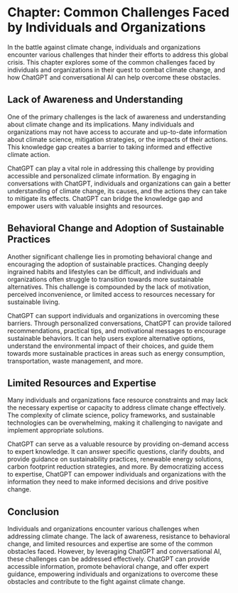 Chapter: Common Challenges Faced by Individuals and Organizations
=================================================================

In the battle against climate change, individuals and organizations encounter various challenges that hinder their efforts to address this global crisis. This chapter explores some of the common challenges faced by individuals and organizations in their quest to combat climate change, and how ChatGPT and conversational AI can help overcome these obstacles.

Lack of Awareness and Understanding
-----------------------------------

One of the primary challenges is the lack of awareness and understanding about climate change and its implications. Many individuals and organizations may not have access to accurate and up-to-date information about climate science, mitigation strategies, or the impacts of their actions. This knowledge gap creates a barrier to taking informed and effective climate action.

ChatGPT can play a vital role in addressing this challenge by providing accessible and personalized climate information. By engaging in conversations with ChatGPT, individuals and organizations can gain a better understanding of climate change, its causes, and the actions they can take to mitigate its effects. ChatGPT can bridge the knowledge gap and empower users with valuable insights and resources.

Behavioral Change and Adoption of Sustainable Practices
-------------------------------------------------------

Another significant challenge lies in promoting behavioral change and encouraging the adoption of sustainable practices. Changing deeply ingrained habits and lifestyles can be difficult, and individuals and organizations often struggle to transition towards more sustainable alternatives. This challenge is compounded by the lack of motivation, perceived inconvenience, or limited access to resources necessary for sustainable living.

ChatGPT can support individuals and organizations in overcoming these barriers. Through personalized conversations, ChatGPT can provide tailored recommendations, practical tips, and motivational messages to encourage sustainable behaviors. It can help users explore alternative options, understand the environmental impact of their choices, and guide them towards more sustainable practices in areas such as energy consumption, transportation, waste management, and more.

Limited Resources and Expertise
-------------------------------

Many individuals and organizations face resource constraints and may lack the necessary expertise or capacity to address climate change effectively. The complexity of climate science, policy frameworks, and sustainable technologies can be overwhelming, making it challenging to navigate and implement appropriate solutions.

ChatGPT can serve as a valuable resource by providing on-demand access to expert knowledge. It can answer specific questions, clarify doubts, and provide guidance on sustainability practices, renewable energy solutions, carbon footprint reduction strategies, and more. By democratizing access to expertise, ChatGPT can empower individuals and organizations with the information they need to make informed decisions and drive positive change.

Conclusion
----------

Individuals and organizations encounter various challenges when addressing climate change. The lack of awareness, resistance to behavioral change, and limited resources and expertise are some of the common obstacles faced. However, by leveraging ChatGPT and conversational AI, these challenges can be addressed effectively. ChatGPT can provide accessible information, promote behavioral change, and offer expert guidance, empowering individuals and organizations to overcome these obstacles and contribute to the fight against climate change.
